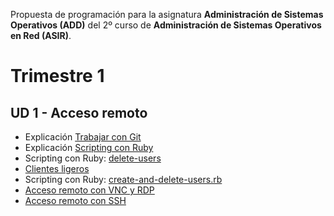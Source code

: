 
Propuesta de programación para la asignatura **Administración de Sistemas Operativos (ADD)** 
del 2º curso de **Administración de Sistemas Operativos en Red (ASIR)**.

# Trimestre 1

## UD 1 - Acceso remoto
* Explicación [Trabajar con Git](https://github.com/dvarrui/libro-de-actividades/tree/master/explicaciones/git)
* Explicación [Scripting con Ruby](https://github.com/dvarrui/libro-de-actividades/tree/master/explicaciones/ruby)
* Scripting con Ruby: [delete-users](https://github.com/dvarrui/libro-de-actividades/tree/master/actividades/add/scripting-ruby/delete-users.md)
* [Clientes ligeros](https://github.com/dvarrui/libro-de-actividades/tree/master/actividades/add/clientes-ligeros)
* Scripting con Ruby: [create-and-delete-users.rb](https://github.com/dvarrui/libro-de-actividades/blob/master/actividades/add/scripting-ruby/create-and-delete-users.md)
* [Acceso remoto con VNC y RDP](https://github.com/dvarrui/libro-de-actividades/tree/master/actividades/add/vnc-rdp)
* [Acceso remoto con SSH](https://github.com/dvarrui/libro-de-actividades/tree/master/actividades/add/ssh)

